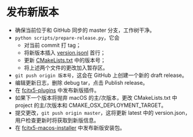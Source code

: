 # 发布新版本

* 确保当前位于和 GitHub 同步的 master 分支，工作树干净。
* `python scripts/prepare-release.py`，它会
  * 对当前 commit 打 tag；
  * 将新版本插入 [version.jsonl](../version.jsonl) 首行；
  * 更新 [CMakeLists.txt](../CMakeLists.txt) 中的版本号；
  * 将上述两个文件的更改加入暂存区。
* `git push origin 版本号`，这会在 GitHub 上创建一个新的 draft release。
* 编辑更新日志，删除 debug tar，点击 Publish release。
* 在 [fcitx5-plugins](https://github.com/fcitx-contrib/fcitx5-plugins) 中发布新版插件。
* 如果下一个版本将抛弃 macOS 的主/次版本，更改 CMakeLists.txt 中 project 的主/次版本和 CMAKE_OSX_DEPLOYMENT_TARGET。
* 提交更改，`git push origin master`，这将更新 latest 中的 version.json，用户检查更新时将获取到新版信息。
* 在 [fcitx5-macos-installer](https://github.com/fcitx-contrib/fcitx5-macos-installer) 中发布新版安装包。
